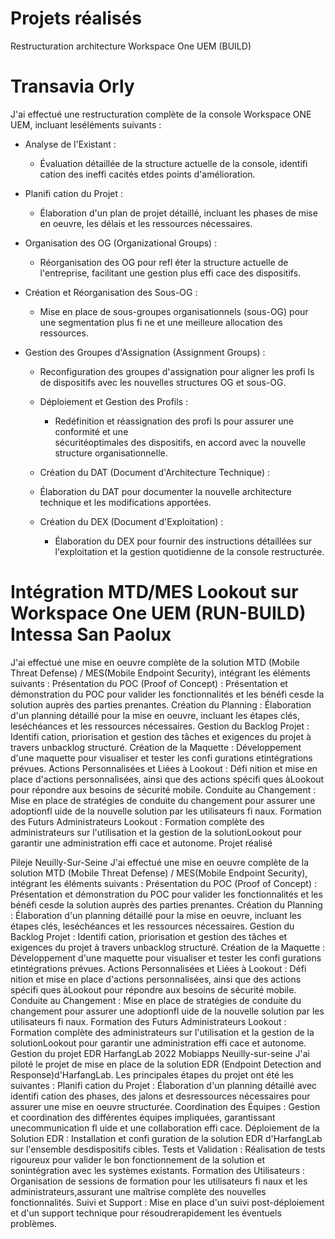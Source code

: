 # Projets réalisés 
Restructuration architecture Workspace One UEM (BUILD)
# Transavia Orly
J'ai effectué une restructuration complète de la console Workspace ONE UEM, incluant leséléments suivants :
- Analyse de l'Existant :
  - Évaluation détaillée de la structure actuelle de la console, identifi cation des ineffi 
    cacités etdes points d'amélioration.

- Planifi cation du Projet :
  - Élaboration d'un plan de projet détaillé, incluant les phases de mise en oeuvre, les délais 
    et les ressources nécessaires.

- Organisation des OG (Organizational Groups) :
  - Réorganisation des OG pour refl éter la structure actuelle de l'entreprise, facilitant une 
    gestion plus effi cace des dispositifs.
  
- Création et Réorganisation des Sous-OG :

    - Mise en place de sous-groupes organisationnels (sous-OG) pour une segmentation plus fi ne 
      et une meilleure allocation des ressources.
      
- Gestion des Groupes d'Assignation (Assignment Groups) :
  
  - Reconfiguration des groupes d'assignation pour aligner les profi ls de dispositifs avec les 
    nouvelles structures OG et sous-OG.
    
  - Déploiement et Gestion des Profils :
    
    - Redéfinition et réassignation des profi ls pour assurer une conformité et une   
      sécuritéoptimales des dispositifs, en accord avec la nouvelle structure organisationnelle.
      
  - Création du DAT (Document d'Architecture Technique) :
    
  - Élaboration du DAT pour documenter la nouvelle architecture technique et les modifications       apportées.
    
  - Création du DEX (Document d'Exploitation) :
      - Élaboration du DEX pour fournir des instructions détaillées sur l'exploitation et la 
        gestion quotidienne de la console restructurée.


# Intégration MTD/MES Lookout sur Workspace One UEM (RUN-BUILD) Intessa San Paolux

J'ai effectué une mise en oeuvre complète de la solution MTD (Mobile Threat Defense) / MES(Mobile Endpoint Security), intégrant les éléments suivants :
Présentation du POC (Proof of Concept) :
Présentation et démonstration du POC pour valider les fonctionnalités et les bénéfi cesde la solution auprès des parties prenantes.
Création du Planning :
Élaboration d'un planning détaillé pour la mise en oeuvre, incluant les étapes clés, leséchéances et les ressources nécessaires.
Gestion du Backlog Projet :
Identifi cation, priorisation et gestion des tâches et exigences du projet à travers unbacklog structuré.
Création de la Maquette :
Développement d'une maquette pour visualiser et tester les confi gurations etintégrations prévues.
Actions Personnalisées et Liées à Lookout :
Défi nition et mise en place d'actions personnalisées, ainsi que des actions spécifi ques àLookout pour répondre aux besoins de sécurité mobile.
Conduite au Changement :
Mise en place de stratégies de conduite du changement pour assurer une adoptionfl uide de la nouvelle solution par les utilisateurs fi naux.
Formation des Futurs Administrateurs Lookout :
Formation complète des administrateurs sur l'utilisation et la gestion de la solutionLookout pour garantir une administration effi cace et autonome.
Projet réalisé


Pileje
Neuilly-Sur-Seine
J'ai effectué une mise en oeuvre complète de la solution MTD (Mobile Threat Defense) / MES(Mobile Endpoint Security), intégrant les éléments suivants :
Présentation du POC (Proof of Concept) :
Présentation et démonstration du POC pour valider les fonctionnalités et les bénéfi cesde la solution auprès des parties prenantes.
Création du Planning :
Élaboration d'un planning détaillé pour la mise en oeuvre, incluant les étapes clés, leséchéances et les ressources nécessaires.
Gestion du Backlog Projet :
Identifi cation, priorisation et gestion des tâches et exigences du projet à travers unbacklog structuré.
Création de la Maquette :
Développement d'une maquette pour visualiser et tester les confi gurations etintégrations prévues.
Actions Personnalisées et Liées à Lookout :
Défi nition et mise en place d'actions personnalisées, ainsi que des actions spécifi ques àLookout pour répondre aux besoins de sécurité mobile.
Conduite au Changement :
Mise en place de stratégies de conduite du changement pour assurer une adoptionfl uide de la nouvelle solution par les utilisateurs fi naux.
Formation des Futurs Administrateurs Lookout :
Formation complète des administrateurs sur l'utilisation et la gestion de la solutionLookout pour garantir une administration effi cace et autonome.
Gestion du projet EDR HarfangLab
2022
Mobiapps
Neuilly-sur-seine
J'ai piloté le projet de mise en place de la solution EDR (Endpoint Detection and Response)d'HarfangLab. Les principales étapes du projet ont été les suivantes :
Planifi cation du Projet :
Élaboration d'un planning détaillé avec identifi cation des phases, des jalons et desressources nécessaires pour assurer une mise en oeuvre structurée.
Coordination des Équipes :
Gestion et coordination des différentes équipes impliquées, garantissant unecommunication fl uide et une collaboration effi cace.
Déploiement de la Solution EDR :
Installation et confi guration de la solution EDR d'HarfangLab sur l'ensemble desdispositifs cibles.
Tests et Validation :
Réalisation de tests rigoureux pour valider le bon fonctionnement de la solution et sonintégration avec les systèmes existants.
Formation des Utilisateurs :
Organisation de sessions de formation pour les utilisateurs fi naux et les administrateurs,assurant une maîtrise complète des nouvelles fonctionnalités.
Suivi et Support :
Mise en place d'un suivi post-déploiement et d'un support technique pour résoudrerapidement les éventuels problèmes.
